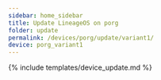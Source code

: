 ```yaml
---
sidebar: home_sidebar
title: Update LineageOS on porg
folder: update
permalink: /devices/porg/update/variant1/
device: porg_variant1
---
```

{% include templates/device_update.md %}
